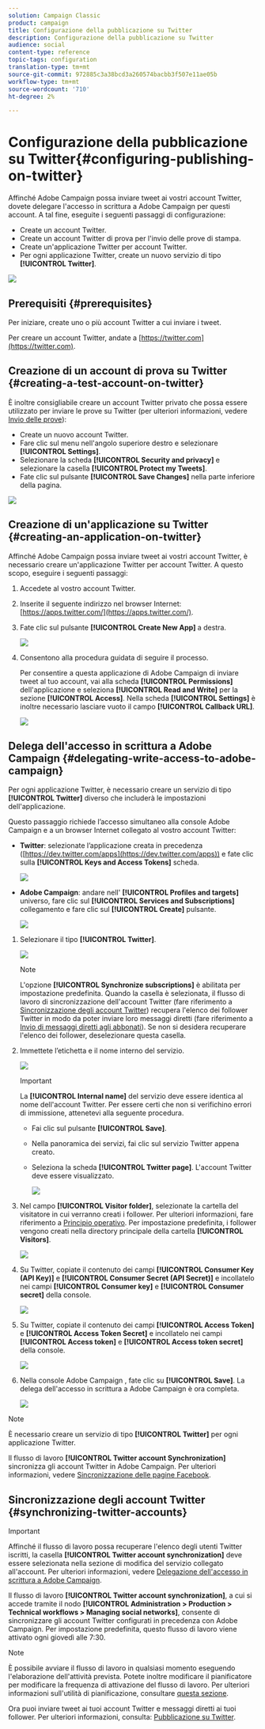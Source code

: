 ```yaml
---
solution: Campaign Classic
product: campaign
title: Configurazione della pubblicazione su Twitter
description: Configurazione della pubblicazione su Twitter
audience: social
content-type: reference
topic-tags: configuration
translation-type: tm+mt
source-git-commit: 972885c3a38bcd3a260574bacbb3f507e11ae05b
workflow-type: tm+mt
source-wordcount: '710'
ht-degree: 2%

---
```



# Configurazione della pubblicazione su Twitter{#configuring-publishing-on-twitter}

Affinché  Adobe Campaign possa inviare tweet ai vostri account Twitter, dovete delegare l&#39;accesso in scrittura a  Adobe Campaign per questi account. A tal fine, eseguite i seguenti passaggi di configurazione:

* Create un account Twitter.
* Create un account Twitter di prova per l&#39;invio delle prove di stampa.
* Create un&#39;applicazione Twitter per account Twitter.
* Per ogni applicazione Twitter, create un nuovo servizio di tipo **[!UICONTROL Twitter]**.

![](assets/social_diagram_twitter_service.png)

## Prerequisiti {#prerequisites}

Per iniziare, create uno o più account Twitter a cui inviare i tweet.

Per creare un account Twitter, andate a [https://twitter.com](https://twitter.com).

## Creazione di un account di prova su Twitter {#creating-a-test-account-on-twitter}

È inoltre consigliabile creare un account Twitter privato che possa essere utilizzato per inviare le prove su Twitter (per ulteriori informazioni, vedere [Invio delle prove](../../social/using/publishing-on-twitter.md#sending-the-proof)):

* Create un nuovo account Twitter.
* Fare clic sul menu nell&#39;angolo superiore destro e selezionare **[!UICONTROL Settings]**.
* Selezionare la scheda **[!UICONTROL Security and privacy]** e selezionare la casella **[!UICONTROL Protect my Tweets]**.
* Fate clic sul pulsante **[!UICONTROL Save Changes]** nella parte inferiore della pagina.

![](assets/social_twitter_test_page.png)

## Creazione di un&#39;applicazione su Twitter {#creating-an-application-on-twitter}

Affinché  Adobe Campaign possa inviare tweet ai vostri account Twitter, è necessario creare un&#39;applicazione Twitter per account Twitter. A questo scopo, eseguire i seguenti passaggi:

1. Accedete al vostro account Twitter.
1. Inserite il seguente indirizzo nel browser Internet: [https://apps.twitter.com/](https://apps.twitter.com/).
1. Fate clic sul pulsante **[!UICONTROL Create New App]** a destra.

   ![](assets/social_create_twitter_app_001.png)

1. Consentono alla procedura guidata di seguire il processo.

   Per consentire a questa applicazione di  Adobe Campaign di inviare tweet al tuo account, vai alla scheda **[!UICONTROL Permissions]** dell&#39;applicazione e seleziona **[!UICONTROL Read and Write]** per la sezione **[!UICONTROL Access]**. Nella scheda **[!UICONTROL Settings]** è inoltre necessario lasciare vuoto il campo **[!UICONTROL Callback URL]**.

   ![](assets/social_create_twitter_app_002.png)

## Delega dell&#39;accesso in scrittura a  Adobe Campaign {#delegating-write-access-to-adobe-campaign}

Per ogni applicazione Twitter, è necessario creare un servizio di tipo **[!UICONTROL Twitter]** diverso che includerà le impostazioni dell&#39;applicazione.

Questo passaggio richiede l’accesso simultaneo alla console  Adobe Campaign e a un browser Internet collegato al vostro account Twitter:

* **Twitter**: selezionate l’applicazione creata in precedenza ([https://dev.twitter.com/apps](https://dev.twitter.com/apps)) e fate clic sulla  **[!UICONTROL Keys and Access Tokens]** scheda.

   ![](assets/social_twitter_service_002.png)

* **Adobe Campaign**: andare nell&#39; **[!UICONTROL Profiles and targets]** universo, fare clic sul  **[!UICONTROL Services and Subscriptions]** collegamento e fare clic sul  **[!UICONTROL Create]** pulsante.

   ![](assets/social_twitter_service_007.png)

1. Selezionare il tipo **[!UICONTROL Twitter]**.

   ![](assets/social_twitter_service_008.png)

   >[!NOTE]
   >
   >L&#39;opzione **[!UICONTROL Synchronize subscriptions]** è abilitata per impostazione predefinita. Quando la casella è selezionata, il flusso di lavoro di sincronizzazione dell&#39;account Twitter (fare riferimento a [Sincronizzazione degli account Twitter](#synchronizing-twitter-accounts)) recupera l&#39;elenco dei follower Twitter in modo da poter inviare loro messaggi diretti (fare riferimento a [Invio di messaggi diretti agli abbonati](../../social/using/publishing-on-twitter.md#sending-direct-messages-to-subscribers)). Se non si desidera recuperare l&#39;elenco dei follower, deselezionare questa casella.

1. Immettete l’etichetta e il nome interno del servizio.

   ![](assets/social_twitter_service_009.png)

   >[!IMPORTANT]
   >
   >La **[!UICONTROL Internal name]** del servizio deve essere identica al nome dell&#39;account Twitter. Per essere certi che non si verifichino errori di immissione, attenetevi alla seguente procedura.

   * Fai clic sul pulsante **[!UICONTROL Save]**.
   * Nella panoramica dei servizi, fai clic sul servizio Twitter appena creato.
   * Seleziona la scheda **[!UICONTROL Twitter page]**. L&#39;account Twitter deve essere visualizzato.

      ![](assets/social_twitter_service_010.png)

1. Nel campo **[!UICONTROL Visitor folder]**, selezionate la cartella del visitatore in cui verranno creati i follower. Per ulteriori informazioni, fare riferimento a [Principio operativo](../../social/using/publishing-on-twitter.md#operating-principle). Per impostazione predefinita, i follower vengono creati nella directory principale della cartella **[!UICONTROL Visitors]**.

   ![](assets/social_twitter_service_010_b.png)

1. Su Twitter, copiate il contenuto dei campi **[!UICONTROL Consumer Key (API Key)]** e **[!UICONTROL Consumer Secret (API Secret)]** e incollatelo nei campi **[!UICONTROL Consumer key]** e **[!UICONTROL Consumer secret]** della console.

   ![](assets/social_twitter_service_012.png)

1. Su Twitter, copiate il contenuto dei campi **[!UICONTROL Access Token]** e **[!UICONTROL Access Token Secret]** e incollatelo nei campi **[!UICONTROL Access token]** e **[!UICONTROL Access token secret]** della console.

   ![](assets/social_twitter_service_013.png)

1. Nella console Adobe Campaign , fate clic su **[!UICONTROL Save]**. La delega dell&#39;accesso in scrittura a  Adobe Campaign è ora completa.

   ![](assets/social_twitter_service_014.png)

>[!NOTE]
>
>È necessario creare un servizio di tipo **[!UICONTROL Twitter]** per ogni applicazione Twitter.

Il flusso di lavoro **[!UICONTROL Twitter account Synchronization]** sincronizza gli account Twitter in  Adobe Campaign. Per ulteriori informazioni, vedere [Sincronizzazione delle pagine Facebook](../../social/using/publishing-on-facebook-walls.md#synchronizing-facebook-pages).

## Sincronizzazione degli account Twitter {#synchronizing-twitter-accounts}

>[!IMPORTANT]
>
>Affinché il flusso di lavoro possa recuperare l&#39;elenco degli utenti Twitter iscritti, la casella **[!UICONTROL Twitter account synchronization]** deve essere selezionata nella sezione di modifica del servizio collegato all&#39;account. Per ulteriori informazioni, vedere [Delegazione dell&#39;accesso in scrittura a  Adobe Campaign](#delegating-write-access-to-adobe-campaign).

Il flusso di lavoro **[!UICONTROL Twitter account synchronization]**, a cui si accede tramite il nodo **[!UICONTROL Administration > Production > Technical workflows > Managing social networks]**, consente di sincronizzare gli account Twitter configurati in precedenza con  Adobe Campaign. Per impostazione predefinita, questo flusso di lavoro viene attivato ogni giovedì alle 7:30.

>[!NOTE]
>
>È possibile avviare il flusso di lavoro in qualsiasi momento eseguendo l&#39;elaborazione dell&#39;attività prevista. Potete inoltre modificare il pianificatore per modificare la frequenza di attivazione del flusso di lavoro. Per ulteriori informazioni sull&#39;utilità di pianificazione, consultare [questa sezione](../../workflow/using/scheduler.md).

Ora puoi inviare tweet ai tuoi account Twitter e messaggi diretti ai tuoi follower. Per ulteriori informazioni, consulta: [Pubblicazione su Twitter](../../social/using/publishing-on-twitter.md).
